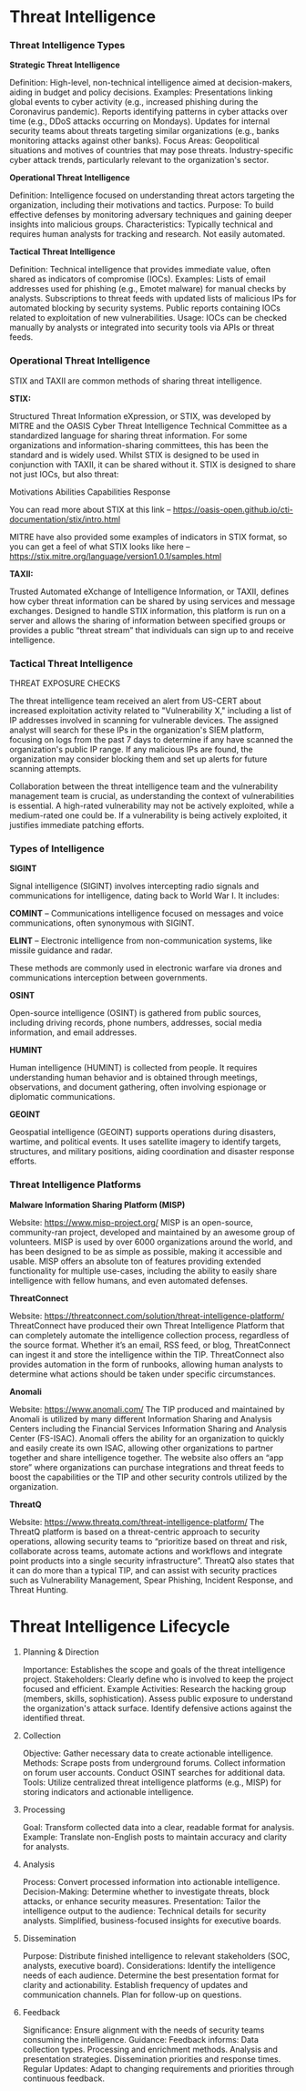 # Threat Intelligence

### Threat Intelligence Types
**Strategic Threat Intelligence**

Definition: High-level, non-technical intelligence aimed at decision-makers, aiding in budget and policy decisions.
Examples:
Presentations linking global events to cyber activity (e.g., increased phishing during the Coronavirus pandemic).
Reports identifying patterns in cyber attacks over time (e.g., DDoS attacks occurring on Mondays).
Updates for internal security teams about threats targeting similar organizations (e.g., banks monitoring attacks against other banks).
Focus Areas:
Geopolitical situations and motives of countries that may pose threats.
Industry-specific cyber attack trends, particularly relevant to the organization's sector.

**Operational Threat Intelligence**

Definition: Intelligence focused on understanding threat actors targeting the organization, including their motivations and tactics.
Purpose: To build effective defenses by monitoring adversary techniques and gaining deeper insights into malicious groups.
Characteristics:
Typically technical and requires human analysts for tracking and research.
Not easily automated.

**Tactical Threat Intelligence**

Definition: Technical intelligence that provides immediate value, often shared as indicators of compromise (IOCs).
 Examples:
Lists of email addresses used for phishing (e.g., Emotet malware) for manual checks by analysts.
 Subscriptions to threat feeds with updated lists of malicious IPs for automated blocking by security systems.
Public reports containing IOCs related to exploitation of new vulnerabilities.
Usage: IOCs can be checked manually by analysts or integrated into security tools via APIs or threat feeds.

### Operational Threat Intelligence

STIX and TAXII are common methods of sharing threat intelligence.

**STIX:**

Structured Threat Information eXpression, or STIX, was developed by MITRE and the OASIS Cyber Threat Intelligence Technical Committee as a standardized language for sharing threat information. For some organizations and information-sharing committees, this has been the standard and is widely used. Whilst STIX is designed to be used in conjunction with TAXII, it can be shared without it. STIX is designed to share not just IOCs, but also threat:

Motivations
Abilities
Capabilities
Response

You can read more about STIX at this link – https://oasis-open.github.io/cti-documentation/stix/intro.html

MITRE have also provided some examples of indicators in STIX format, so you can get a feel of what STIX looks like here – https://stix.mitre.org/language/version1.0.1/samples.html

 
**TAXII:**

Trusted Automated eXchange of Intelligence Information, or TAXII, defines how cyber threat information can be shared by using services and message exchanges. Designed to handle STIX information, this platform is run on a server and allows the sharing of information between specified groups or provides a public “threat stream” that individuals can sign up to and receive intelligence.

### Tactical Threat Intelligence

THREAT EXPOSURE CHECKS

The threat intelligence team received an alert from US-CERT about increased exploitation activity related to "Vulnerability X," including a list of IP addresses involved in scanning for vulnerable devices. The assigned analyst will search for these IPs in the organization's SIEM platform, focusing on logs from the past 7 days to determine if any have scanned the organization's public IP range. If any malicious IPs are found, the organization may consider blocking them and set up alerts for future scanning attempts.

Collaboration between the threat intelligence team and the vulnerability management team is crucial, as understanding the context of vulnerabilities is essential. A high-rated vulnerability may not be actively exploited, while a medium-rated one could be. If a vulnerability is being actively exploited, it justifies immediate patching efforts.



### Types of Intelligence

**SIGINT**

Signal intelligence (SIGINT) involves intercepting radio signals and communications for intelligence, dating back to World War I. It includes:

**COMINT** – Communications intelligence focused on messages and voice communications, often synonymous with SIGINT.

**ELINT** – Electronic intelligence from non-communication systems, like missile guidance and radar.

These methods are commonly used in electronic warfare via drones and communications interception between governments.

**OSINT**

Open-source intelligence (OSINT) is gathered from public sources, including driving records, phone numbers, addresses, social media information, and email addresses.

**HUMINT**

Human intelligence (HUMINT) is collected from people. It requires understanding human behavior and is obtained through meetings, observations, and document gathering, often involving espionage or diplomatic communications.

**GEOINT**

Geospatial intelligence (GEOINT) supports operations during disasters, wartime, and political events. It uses satellite imagery to identify targets, structures, and military positions, aiding coordination and disaster response efforts.

### Threat Intelligence Platforms

**Malware Information Sharing Platform (MISP)**

Website: https://www.misp-project.org/
MISP is an open-source, community-ran project, developed and maintained by an awesome group of volunteers. MISP is used by over 6000 organizations around the world, and has been designed to be as simple as possible, making it accessible and usable. MISP offers an absolute ton of features providing extended functionality for multiple use-cases, including the ability to easily share intelligence with fellow humans, and even automated defenses.

**ThreatConnect**

Website: https://threatconnect.com/solution/threat-intelligence-platform/
ThreatConnect have produced their own Threat Intelligence Platform that can completely automate the intelligence collection process, regardless of the source format. Whether it’s an email, RSS feed, or blog, ThreatConnect can ingest it and store the intelligence within the TIP. ThreatConnect also provides automation in the form of runbooks, allowing human analysts to determine what actions should be taken under specific circumstances.

**Anomali**

Website: https://www.anomali.com/
The TIP produced and maintained by Anomali is utilized by many different Information Sharing and Analysis Centers including the Financial Services Information Sharing and Analysis Center (FS-ISAC). Anomali offers the ability for an organization to quickly and easily create its own ISAC, allowing other organizations to partner together and share intelligence together. The website also offers an “app store” where organizations can purchase integrations and threat feeds to boost the capabilities or the TIP and other security controls utilized by the organization.

**ThreatQ**

Website: https://www.threatq.com/threat-intelligence-platform/
The ThreatQ platform is based on a threat-centric approach to security operations, allowing security teams to “prioritize based on threat and risk, collaborate across teams, automate actions and workflows and integrate point products into a single security infrastructure”. ThreatQ also states that it can do more than a typical TIP, and can assist with security practices such as Vulnerability Management, Spear Phishing, Incident Response, and Threat Hunting.

# Threat Intelligence Lifecycle

1) Planning & Direction

    Importance: Establishes the scope and goals of the threat intelligence project.
    Stakeholders: Clearly define who is involved to keep the project focused and efficient.
    Example Activities:
        Research the hacking group (members, skills, sophistication).
        Assess public exposure to understand the organization's attack surface.
        Identify defensive actions against the identified threat.

2) Collection

    Objective: Gather necessary data to create actionable intelligence.
    Methods:
        Scrape posts from underground forums.
        Collect information on forum user accounts.
        Conduct OSINT searches for additional data.
    Tools: Utilize centralized threat intelligence platforms (e.g., MISP) for storing indicators and actionable intelligence.

3) Processing

    Goal: Transform collected data into a clear, readable format for analysis.
    Example: Translate non-English posts to maintain accuracy and clarity for analysts.

4) Analysis

    Process: Convert processed information into actionable intelligence.
    Decision-Making: Determine whether to investigate threats, block attacks, or enhance security measures.
    Presentation: Tailor the intelligence output to the audience:
        Technical details for security analysts.
        Simplified, business-focused insights for executive boards.

5) Dissemination

    Purpose: Distribute finished intelligence to relevant stakeholders (SOC, analysts, executive board).
    Considerations:
        Identify the intelligence needs of each audience.
        Determine the best presentation format for clarity and actionability.
        Establish frequency of updates and communication channels.
        Plan for follow-up on questions.

6) Feedback

    Significance: Ensure alignment with the needs of security teams consuming the intelligence.
    Guidance: Feedback informs:
        Data collection types.
        Processing and enrichment methods.
        Analysis and presentation strategies.
        Dissemination priorities and response times.
    Regular Updates: Adapt to changing requirements and priorities through continuous feedback.


